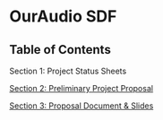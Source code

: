 # OurAudio SDF

## Table of Contents

Section 1: Project Status Sheets

[Section 2: Preliminary Project Proposal](Preliminary_Project_Proposal.md)

[Section 3: Proposal Document & Slides](Preliminary_Project_Proposal.md)
